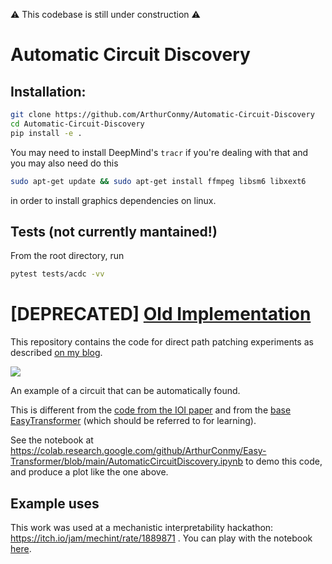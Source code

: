 :warning: This codebase is still under construction :warning:

# Automatic Circuit Discovery 

## Installation:

```bash
git clone https://github.com/ArthurConmy/Automatic-Circuit-Discovery
cd Automatic-Circuit-Discovery
pip install -e .
```

You may need to install DeepMind's `tracr` if you're dealing with that and you may also need do this

```bash
sudo apt-get update && sudo apt-get install ffmpeg libsm6 libxext6
```

in order to install graphics dependencies on linux.

## Tests (not currently mantained!)

From the root directory, run 

```bash
pytest tests/acdc -vv
```

# [DEPRECATED] <a href="https://github.com/ArthurConmy/Automatic-Circuit-Discovery/commit/f18007e53b8f96cc49c53f372bae7fa798fc7322)">Old Implementation</a>

This repository contains the code for direct path patching experiments as described <a href="https://arthurconmy.github.io/automatic_circuit_discovery/">on my blog</a>.

<img src="https://i.imgur.com/3ONKQBB.png">

An example of a circuit that can be automatically found.

This is different from the <a href="https://github.com/redwoodresearch/Easy-Transformer">code from the IOI paper</a> and from the <a href="https://github.com/neelnanda-io/Easy-Transformer">base EasyTransformer</a> (which should be referred to for learning).

See the notebook at https://colab.research.google.com/github/ArthurConmy/Easy-Transformer/blob/main/AutomaticCircuitDiscovery.ipynb to demo this code, and produce a plot like the one above.

## Example uses
 
This work was used at a mechanistic interpretability hackathon: https://itch.io/jam/mechint/rate/1889871 . You can play with the notebook <a href="https://colab.research.google.com/drive/1qXZ_7thqs8lks7n1SayijQswP5AKmrP8?usp=sharing">here</a>.